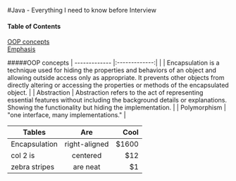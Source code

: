 #Java - Everything I need to know before Interview

#### Table of Contents  
[OOP concepts](#oop-concepts)  
[Emphasis](#emphasis)

<a name="oop-concepts"/>
#####OOP concepts
| ------------- |:-------------:|
|       | Encapsulation is a technique used for hiding the properties and behaviors of an object and allowing outside access only as appropriate. It prevents other objects from directly altering or accessing the properties or methods of the encapsulated object. |
| Abstraction      | Abstraction refers to the act of representing essential features without including the background details or explanations. Showing the functionality but hiding the implementation.      |
| Polymorphism | "one interface, many implementations."      |

| Tables        | Are           | Cool  |
| ------------- |:-------------:| -----:|
| Encapsulation      | right-aligned | $1600 |
| col 2 is      | centered      |   $12 |
| zebra stripes | are neat      |    $1 |

